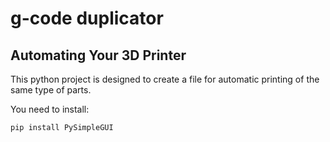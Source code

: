 # g-code duplicator
## Automating Your 3D Printer

This python project is designed to create a file for automatic printing of the same type of parts.

You need to install:
```
pip install PySimpleGUI
```
